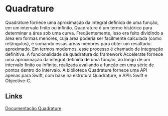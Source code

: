 # Quadrature

Quadrature fornece uma aproximação da integral definida de uma função, em um intervalo finito ou infinito.
Quadrature é um termo histórico para determinar a área sob uma curva. Freqüentemente, isso era feito dividindo a área em formas menores, cuja área poderia ser facilmente calculada (como retângulos), e somando essas áreas menores para obter um resultado aproximado.
Em termos modernos, esse processo é chamado de integração definitiva. A funcionalidade de quadratura do framework Accelerate fornece uma aproximação da integral definida de uma função, ao longo de um intervalo finito ou infinito, realizada avaliando a função em uma série de pontos dentro do intervalo.
A biblioteca Quadrature fornece uma API apenas para Swift, com base na estrutura Quadrature, e APIs Swift e Objective-C.

## Links
[Documentação Quadrature](https://developer.apple.com/documentation/accelerate/quadrature)
